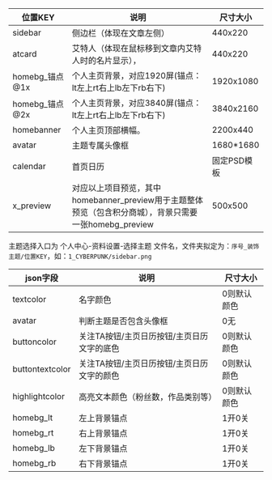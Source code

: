 
位置KEY|说明|尺寸大小
---|---|---
sidebar|侧边栏（体现在文章左侧）|440x220
atcard|艾特人（体现在鼠标移到文章内艾特人时的名片显示），|440x220
homebg_锚点@1x|个人主页背景，对应1920屏(锚点：lt左上rt右上lb左下rb右下)|1920x1080
homebg_锚点@2x|个人主页背景，对应3840屏(锚点：lt左上rt右上lb左下rb右下)|3840x2160
homebanner|个人主页顶部横幅。|2200x440
avatar|主题专属头像框|1680*1680
calendar|首页日历|固定PSD模板
x_preview|对应以上项目预览，其中homebanner_preview用于主题整体预览（包含积分商城），背景只需要一张homebg_preview|500x500

主题选择入口为 个人中心-资料设置-选择主题
文件名，文件夹拟定为：`序号_装饰主题/位置KEY`，如：`1_CYBERPUNK/sidebar.png`

json字段|说明|尺寸大小
---|---|---
textcolor|名字颜色|0则默认颜色
avatar|判断主题是否包含头像框|0无
buttoncolor|关注TA按钮/主页日历按钮/主页日历文字的底色|0则默认颜色
buttontextcolor|关注TA按钮/主页日历按钮/主页日历文字的颜色|0则默认颜色
highlightcolor|高亮文本颜色（粉丝数，作品类别等）|0则默认颜色
homebg_lt|左上背景锚点|1开0关
homebg_rt|右上背景锚点|1开0关
homebg_lb|左下背景锚点|1开0关
homebg_rb|右下背景锚点|1开0关
